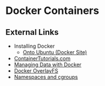 # Docker Containers

## External Links

* Installing  Docker
    * [Onto Ubuntu (Docker Site)](https://docs.docker.com/v17.09/engine/installation/linux/docker-ce/ubuntu)
* [ContainerTutorials.com](http://containertutorials.com/)
* [Managing Data with Docker](https://docs.docker.com/storage/)
* [Docker OverlayFS](https://docs.docker.com/storage/storagedriver/overlayfs-driver/)
* [Namespaces and cgroups](https://jvns.ca/blog/2016/10/10/what-even-is-a-container/
)

